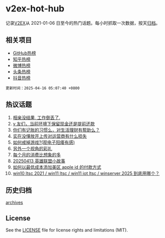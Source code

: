 # v2ex-hot-hub

 记录[V2EX](https://www.v2ex.com/)从 2021-01-06 日至今的热门话题。每小时抓取一次数据，按天[归档](archives)。
 
 ## 相关项目

- [GitHub热榜](https://github.com/it985/github-hot-hub)
- [知乎热榜](https://github.com/it985/zhihu-hot-hub)
- [微博热榜](https://github.com/it985/weibo-hot-hub)
- [头条热榜](https://github.com/it985/toutiao-hot-hub)
- [抖音热榜](https://github.com/it985/douyin-hot-hub)


 `更新时间：2025-04-16 05:07:40 +0800`

## 热议话题

1. [相亲没结果, 工作倒丢了.](https://www.v2ex.com/t/1125521)
1. [v 友们，当前环境下保留现金还是提前还款](https://www.v2ex.com/t/1125483)
1. [你们有记账的习惯么，对生活理财有帮助么？](https://www.v2ex.com/t/1125507)
1. [实在没懂放开上传对运营商有什么损失](https://www.v2ex.com/t/1125501)
1. [如何戒掉游戏?(观电子阳痿有感)](https://www.v2ex.com/t/1125495)
1. [另外一个视角的彩礼](https://www.v2ex.com/t/1125522)
1. [每个月的消费比想象的多](https://www.v2ex.com/t/1125622)
1. [20250413 英雄联盟小故事](https://www.v2ex.com/t/1125503)
1. [如何以最低成本添加美区 apple id 的付款方式](https://www.v2ex.com/t/1125488)
1. [win10 ltsc 2021 / win11 ltsc / win11 iot ltsc / winserver 2025 到底用哪个？](https://www.v2ex.com/t/1125498)

## 历史归档

[archives](archives)

## License

See the [LICENSE](LICENSE) file for license rights and limitations (MIT).
